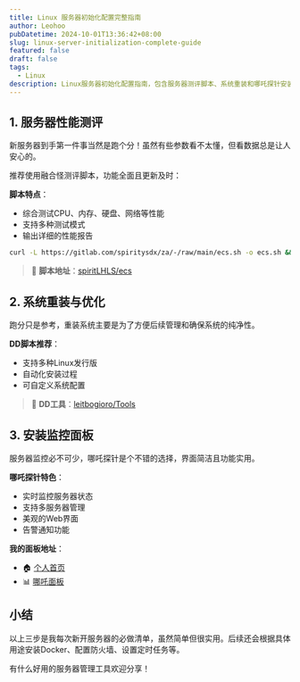 ```yaml
---
title: Linux 服务器初始化配置完整指南
author: Leohoo
pubDatetime: 2024-10-01T13:36:42+08:00
slug: linux-server-initialization-complete-guide
featured: false
draft: false
tags:
  - Linux
description: Linux服务器初始化配置指南，包含服务器测评脚本、系统重装和哪吒探针安装等实用工具分享。
---
```


## 1. 服务器性能测评

新服务器到手第一件事当然是跑个分！虽然有些参数看不太懂，但看数据总是让人安心的。

推荐使用融合怪测评脚本，功能全面且更新及时：

**脚本特点**：
- 综合测试CPU、内存、硬盘、网络等性能
- 支持多种测试模式
- 输出详细的性能报告

```bash
curl -L https://gitlab.com/spiritysdx/za/-/raw/main/ecs.sh -o ecs.sh && chmod +x ecs.sh && bash ecs.sh
```

> 📝 **脚本地址**：[spiritLHLS/ecs](https://github.com/spiritLHLS/ecs)

## 2. 系统重装与优化

跑分只是参考，重装系统主要是为了方便后续管理和确保系统的纯净性。

**DD脚本推荐**：
- 支持多种Linux发行版
- 自动化安装过程
- 可自定义系统配置

> 🔧 **DD工具**：[leitbogioro/Tools](https://github.com/leitbogioro/Tools)

## 3. 安装监控面板

服务器监控必不可少，哪吒探针是个不错的选择，界面简洁且功能实用。

**哪吒探针特色**：
- 实时监控服务器状态
- 支持多服务器管理
- 美观的Web界面
- 告警通知功能

**我的面板地址**：
- 🏠 [个人首页](https://home.leoho.dev)
- 📊 [哪吒面板](https://dash.leoho.dev)

## 小结

以上三步是我每次新开服务器的必做清单，虽然简单但很实用。后续还会根据具体用途安装Docker、配置防火墙、设置定时任务等。

有什么好用的服务器管理工具欢迎分享！
